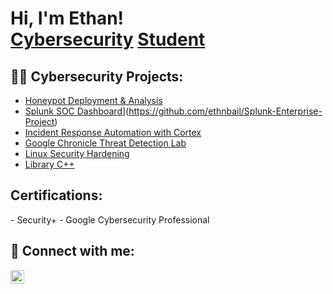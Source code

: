 <h1>
  Hi, I'm Ethan! <br>
  <a href="https://www.linkedin.com/in/ethan-bailey-50231034b/">Cybersecurity</a>
  <a href="https://www.youtube.com/c/joshmadakor">Student</a>
</h1>


<h2>👨‍💻 Cybersecurity Projects:</h2>

- [Honeypot Deployment & Analysis](https://github.com/ethnbail/Honeypot)
- [Splunk SOC Dashboard]([)](https://github.com/ethnbail/Splunk-Enterprise-Project)
- [Incident Response Automation with Cortex](https://github.com/ethnbail/Incident-Response-Automation-with-Cortex)
- [Google Chronicle Threat Detection Lab](https://github.com/ethnbail/Google-Threat-Detection)
- [Linux Security Hardening](https://github.com/ethnbail/Linux-Security-Hardening)
- [Library C++](https://github.com/ethnbail/library)

<h2> Certifications:</h2>
- Security+
- Google Cybersecurity Professional

<h2> 🤳 Connect with me:</h2>

[<img align="left" alt="JoshMadakor | LinkedIn" width="22px" src="https://cdn.jsdelivr.net/npm/simple-icons@v3/icons/linkedin.svg" />][linkedin]


[linkedin]: https://linkedin.com/in/ethan-bailey-50231034b



<!--
**joshmadakor1/joshmadakor1** is a ✨ _special_ ✨ repository because its `README.md` (this file) appears on your GitHub profile.

Here are some ideas to get you started:

- 🔭 I’m currently working on ...
- 🌱 I’m currently learning ...
- 👯 I’m looking to collaborate on ...
- 🤔 I’m looking for help with ...
- 💬 Ask me about ...
- 📫 How to reach me: ...
- 😄 Pronouns: ...
- ⚡ Fun fact: ...
-->
